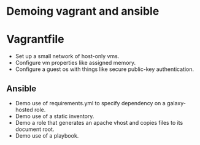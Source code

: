 # Demoing vagrant and ansible

# Vagrantfile

- Set up a small network of host-only vms.
- Configure vm properties like assigned memory.
- Configure a guest os with things like secure public-key authentication.

## Ansible
- Demo use of requirements.yml to specify dependency on a galaxy-hosted role.
- Demo use of a static inventory.
- Demo a role that generates an apache vhost and copies files to its document root.
- Demo use of a playbook.
